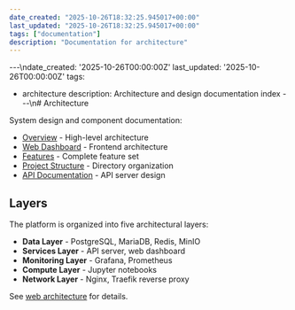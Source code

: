 ```yaml
---
date_created: "2025-10-26T18:32:25.945017+00:00"
last_updated: "2025-10-26T18:32:25.945017+00:00"
tags: ["documentation"]
description: "Documentation for architecture"
---
```


---\ndate_created: '2025-10-26T00:00:00Z'
last_updated: '2025-10-26T00:00:00Z'
tags:

- architecture
  description: Architecture and design documentation index
  ---\n# Architecture

System design and component documentation:

- [Overview](../../docs/readme/architecture.md) - High-level architecture
- [Web Dashboard](../../web-content/architecture/overview.md) - Frontend architecture
- [Features](../../docs/readme/features.md) - Complete feature set
- [Project Structure](../../docs/readme/project-structure.md) - Directory organization
- [API Documentation](../../api/overview.md) - API server design

## Layers

The platform is organized into five architectural layers:

- **Data Layer** - PostgreSQL, MariaDB, Redis, MinIO
- **Services Layer** - API server, web dashboard
- **Monitoring Layer** - Grafana, Prometheus
- **Compute Layer** - Jupyter notebooks
- **Network Layer** - Nginx, Traefik reverse proxy

See [web architecture](../../web-content/architecture/layers.md) for details.
